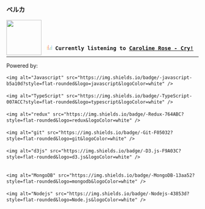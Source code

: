### ベルカ
<div align="center">
<kbd>
<a href="https://www.youtube.com/results?search_query=Caroline+Rose+Cry!" target="_blank">
    <img align="left" width="92" height="92" src="https:&#x2F;&#x2F;lastfm.freetls.fastly.net&#x2F;i&#x2F;u&#x2F;174s&#x2F;b5f5a8df2d4aa444e838aa82ee0c4e74.jpg">
</a>
</br></br></br>
<b><p align="center"><img height="14" width="14" src=https:&#x2F;&#x2F;github.com&#x2F;BelkaDev&#x2F;BelkaDev&#x2F;blob&#x2F;master&#x2F;assets&#x2F;listening4.png?raw&#x3D;true> Currently listening to <a href="https://www.youtube.com/results?search_query=Caroline+Rose+Cry!" target="_blank">Caroline Rose  - Cry!</a> </b></p>
</kbd>
</div>

---

Powered by:

    <img alt="Javascript" src="https://img.shields.io/badge/-javascript-b5a10d?style=flat-rounded&logo=javascript&logoColor=white" />

    <img alt="TypeScript" src="https://img.shields.io/badge/-TypeScript-007ACC?style=flat-rounded&logo=typescript&logoColor=white" />

    <img alt="redux" src="https://img.shields.io/badge/-Redux-764ABC?style=flat-rounded&logo=redux&logoColor=white" />

    <img alt="git" src="https://img.shields.io/badge/-Git-F05032?style=flat-rounded&logo=git&logoColor=white" />

    <img alt="d3js" src="https://img.shields.io/badge/-D3.js-F9A03C?style=flat-rounded&logo=d3.js&logoColor=white" />

    
    <img alt="MongoDB" src="https://img.shields.io/badge/-MongoDB-13aa52?style=flat-rounded&logo=mongodb&logoColor=white" />

    <img alt="Nodejs" src="https://img.shields.io/badge/-Nodejs-43853d?style=flat-rounded&logo=Node.js&logoColor=white" />
    
